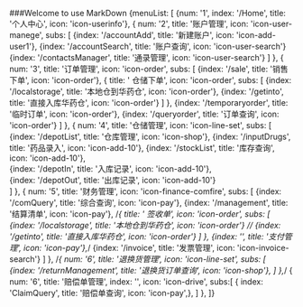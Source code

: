 ###Welcome to use MarkDown
 {menuList: [
          {num: '1', index: '/Home', title: '个人中心', icon: 'icon-userinfo'},
          {
            num: '2',
            title: '账户管理',
            icon: 'icon-user-manege',
            subs: [
              {index: '/accountAdd', title: '新建账户', icon: 'icon-add-user1'},
              {index: '/accountSearch', title: '账户查询', icon: 'icon-user-search'}
              {index: '/contactsManager', title: '通录管理', icon: 'icon-user-search'}
            ]
          },
          {
            num: '3',
            title: '订单管理',
            icon: 'icon-order',
            subs: [
              {index: '/sale', title: '销售下单', icon: 'icon-order'},
              {
                title: ' 仓储下单',
                icon: 'icon-order',
                subs: [
                  {index: '/localstorage', title: '本地仓到华药仓', icon: 'icon-order'},
                  {index: '/getinto', title: '直接入库华药仓', icon: 'icon-order'}
                ]
              },
              {index: '/temporaryorder', title: '临时订单', icon: 'icon-order'},
              {index: '/queryorder', title: '订单查询', icon: 'icon-order'}
            ]
          },
          {
            num: '4',
            title: '仓储管理',
            icon: 'icon-line-set',
            subs: [
              {index: '/depotList', title: '仓库管理', icon: 'icon-shop'},
			  {index: '/inputDrugs', title: '药品录入', icon: 'icon-add-10'},
			  {index: '/stockList', title: '库存查询', icon: 'icon-add-10'},			  
              {index: '/depotIn', title: '入库记录', icon: 'icon-add-10'},              
              {index: '/depotOut', title: '出库记录', icon: 'icon-add-10'}              
            ]
          },
          {
            num: '5',
            title: '财务管理',
            icon: 'icon-finance-comfire',
            subs: [
             {index: '/comQuery', title: '综合查询', icon: 'icon-pay'},
             {index: '/management', title: '结算清单', icon: 'icon-pay'},
              /*{ title: ' 签收单',
                icon: 'icon-order',
                subs: [
                  {index: '/localstorage', title: '本地仓到华药仓', icon: 'icon-order'}
                  // {index: '/getinto', title: '直接入库华药仓', icon: 'icon-order'}
                ]
              },
              {index: '', title: '支付管理', icon: 'icon-pay'},*/
              {index: '/invoice', title: '发票管理', icon: 'icon-invoice-search'}
            ]
          },
       /*{
        num: '6',
         title: '退换货管理',
        icon: 'icon-line-set',
        subs: [
        {index: '/returnManagement', title: '退换货订单查询', icon: 'icon-shop'},
       ]
       },*/
         { num: '6', title: '赔偿单管理', index: '', icon: 'icon-drive',
          subs:[
           {   index: 'ClaimQuery', title: '赔偿单查询', icon: 'icon-pay',},
          ]
         },
        ]}
